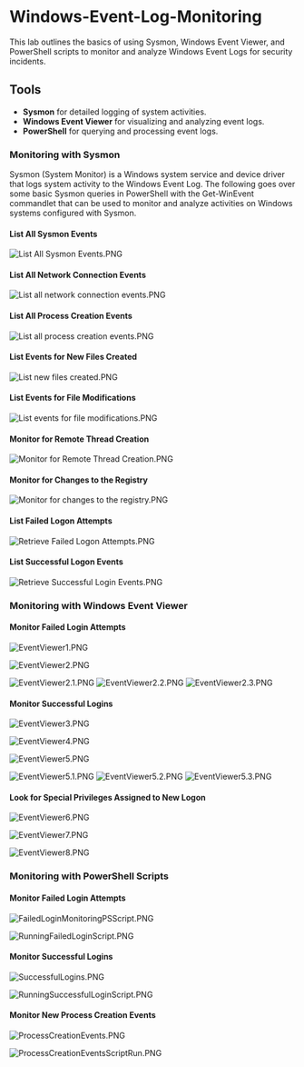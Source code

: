 # Windows-Event-Log-Monitoring

This lab outlines the basics of using Sysmon, Windows Event Viewer, and PowerShell scripts to monitor and analyze Windows Event Logs for security incidents.

## Tools
- **Sysmon** for detailed logging of system activities.
- **Windows Event Viewer** for visualizing and analyzing event logs.
- **PowerShell** for querying and processing event logs.

### Monitoring with Sysmon

Sysmon (System Monitor) is a Windows system service and device driver that logs system activity to the Windows Event Log. The following goes over some basic Sysmon queries in PowerShell with the Get-WinEvent commandlet that 
can be used to monitor and analyze activities on Windows systems configured with Sysmon. 


#### List All Sysmon Events
![List All Sysmon Events.PNG](Images/List%20All%20Sysmon%20Events.PNG)

#### List All Network Connection Events

![List all network connection events.PNG](Images/List%20all%20network%20connection%20events.PNG)

#### List All Process Creation Events

![List all process creation events.PNG](Images/List%20all%20process%20creation%20events.PNG)

#### List Events for New Files Created

![List new files created.PNG](Images/List%20new%20files%20created.PNG)

#### List Events for File Modifications

![List events for file modifications.PNG](Images/List%20events%20for%20file%20modifications.PNG)

#### Monitor for Remote Thread Creation

![Monitor for Remote Thread Creation.PNG](Images/Monitor%20for%20Remote%20Thread%20Creation.PNG)

#### Monitor for Changes to the Registry

![Monitor for changes to the registry.PNG](Images/Monitor%20for%20changes%20to%20the%20registry.PNG)

#### List Failed Logon Attempts

![Retrieve Failed Logon Attempts.PNG](Images/Retrieve%20Failed%20Logon%20Attempts.PNG)

#### List Successful Logon Events

![Retrieve Successful Login Events.PNG](Images/Retrieve%20Successful%20Login%20Events.PNG)


### Monitoring with Windows Event Viewer

#### Monitor Failed Login Attempts

![EventViewer1.PNG](Images/EventViewer1.PNG)

![EventViewer2.PNG](Images/EventViewer2.PNG)

![EventViewer2.1.PNG](Images/EventViewer2.1.PNG)
![EventViewer2.2.PNG](Images/EventViewer2.2.PNG)
![EventViewer2.3.PNG](Images/EventViewer2.3.PNG)

#### Monitor Successful Logins

![EventViewer3.PNG](Images/EventViewer3.PNG)

![EventViewer4.PNG](Images/EventViewer4.PNG)

![EventViewer5.PNG](Images/EventViewer5.PNG)

![EventViewer5.1.PNG](Images/EventViewer5.1.PNG)
![EventViewer5.2.PNG](Images/EventViewer5.2.PNG)
![EventViewer5.3.PNG](Images/EventViewer5.3.PNG)

#### Look for Special Privileges Assigned to New Logon

![EventViewer6.PNG](Images/EventViewer6.PNG)

![EventViewer7.PNG](Images/EventViewer7.PNG)

![EventViewer8.PNG](Images/EventViewer8.PNG)


### Monitoring with PowerShell Scripts

#### Monitor Failed Login Attempts

![FailedLoginMonitoringPSScript.PNG](Images/FailedLoginMonitoringPSScript.PNG)

![RunningFailedLoginScript.PNG](Images/RunningFailedLoginScript.PNG)

#### Monitor Successful Logins

![SuccessfulLogins.PNG](Images/SuccessfulLogins.PNG)

![RunningSuccessfulLoginScript.PNG](Images/RunningSuccessfulLoginScript.PNG)

#### Monitor New Process Creation Events

![ProcessCreationEvents.PNG](Images/ProcessCreationEvents.PNG)

![ProcessCreationEventsScriptRun.PNG](Images/ProcessCreationEventsScriptRun.PNG)




